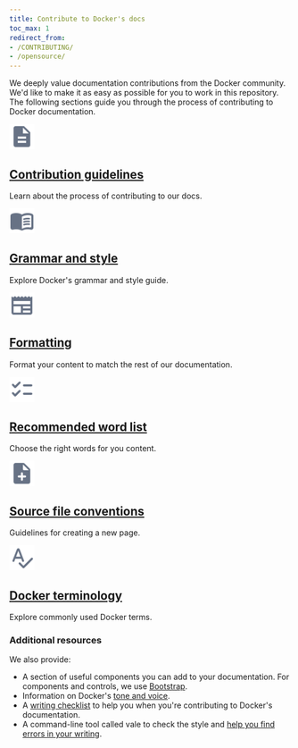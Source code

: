 ```yaml
---
title: Contribute to Docker's docs
toc_max: 1
redirect_from:
- /CONTRIBUTING/
- /opensource/
---
```


We deeply value documentation contributions from the Docker community. We'd like to make it as easy
as possible for you to work in this repository. The following sections guide you through the process of contributing to Docker documentation.

<div class="component-container">
    <!--start row-->
    <div class="row">
      <div class="col-xs-12 col-sm-12 col-md-12 col-lg-4 block">
        <div class="component">
             <div class="component-icon">
                 <a href="/contribute/contribute-guide/"><img src="/assets/images/description.svg" alt="Docker Desktop for Mac" width="45" height="45"></a>
             </div>
                 <h2 id="docker-for-mac"><a href="/contribute/contribute-guide/">Contribution guidelines </a></h2>
                <p>Learn about the process of contributing to our docs. </p>
        </div>
      </div>
      <div class="col-xs-12 col-sm-12 col-md-12 col-lg-4 block">
        <div class="component">
            <div class="component-icon">
                 <a href="/contribute/style/grammar/"><img src="/assets/images/menu-book.svg" alt="Docker Desktop for Mac" width="45" height="45"></a>
            </div>
                <h2 id="docker-for-mac"><a href="/contribute/style/grammar/">Grammar and style</a></h2>
                <p>Explore Docker's grammar and style guide.</p>
         </div>
     </div>
     <div class="col-xs-12 col-sm-12 col-md-12 col-lg-4 block">
        <div class="component">
            <div class="component-icon">
                <a href="/contribute/style/formatting/"><img src="/assets/images/newspaper.svg" alt="Docker for Linux" width="45" height="45"></a>
            </div>
                <h2 id="docker-for-linux"><a href="/contribute/style/formatting/">Formatting</a></h2>
                <p>Format your content to match the rest of our documentation.</p>
        </div>
    </div>
    </div>
    <!--start row-->
    <div class="row">
     <div class="col-xs-12 col-sm-12 col-md-12 col-lg-4 block">
        <div class="component">
            <div class="component-icon">
                 <a href="/contribute/style/recommended-words/"><img src="/assets/images/checklist.svg" alt="Docker Desktop for Mac" width="45" height="45"></a>
            </div>
                <h2 id="docker-for-linux"><a href="/contribute/style/recommended-words/">Recommended word list</a></h2>
                <p>Choose the right words for you content.</p>
        </div>
     </div>
     <div class="col-xs-12 col-sm-12 col-md-12 col-lg-4 block">
        <div class="component">
          <div class="component-icon">
                 <a href="/contribute/file-conventions/"><img src="/assets/images/note-add.svg" alt="Docker Desktop for Mac" width="45" height="45"></a>
          </div>
                <h2 id="docker-for-windows/install/"><a href="/contribute/file-conventions/">Source file conventions</a></h2>
                <p>Guidelines for creating a new page.</p>
        </div>
      </div>
      <div class="col-xs-12 col-sm-12 col-md-12 col-lg-4 block">
        <div class="component">
            <div class="component-icon">
                <a href="/contribute/style/terminology/"><img src="/assets/images/spellcheck.svg" alt="Docker Desktop for Windows" width="45" height="45"></a>
            </div>
                <h2 id="docker-for-windows/install/"><a href="/contribute/style/terminology/">Docker terminology</a></h2>
                <p>Explore commonly used Docker terms.</p>
        </div>
     </div>
    </div>
</div>

### Additional resources

We also provide:

- A section of useful components you can add to your documentation. For components and controls, we use [Bootstrap](https://getbootstrap.com).
- Information on Docker's [tone and voice](style/voice-tone.md).
- A [writing checklist](checklist.md) to help you when you're contributing to Docker's documentation.
- A command-line tool called vale to check the style and [help you find errors in your writing](contribute-guide.md#test-the-docs-locally). 
